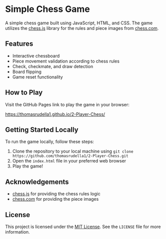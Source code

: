 # Simple Chess Game

A simple chess game built using JavaScript, HTML, and CSS. The game utilizes the [chess.js](https://github.com/jhlywa/chess.js) library for the rules and piece images from [chess.com](https://www.chess.com).

## Features

- Interactive chessboard
- Piece movement validation according to chess rules
- Check, checkmate, and draw detection
- Board flipping
- Game reset functionality

## How to Play

Visit the GitHub Pages link to play the game in your browser:

https://thomasrudella1.github.io/2-Player-Chess/

## Getting Started Locally

To run the game locally, follow these steps:

1. Clone the repository to your local machine using `git clone https://github.com/thomasrudella1/2-Player-Chess.git`
2. Open the `index.html` file in your preferred web browser
3. Play the game!

## Acknowledgements

- [chess.js](https://github.com/jhlywa/chess.js) for providing the chess rules logic
- [chess.com](https://www.chess.com) for providing the piece images

## License

This project is licensed under the [MIT License](LICENSE). See the `LICENSE` file for more information.
